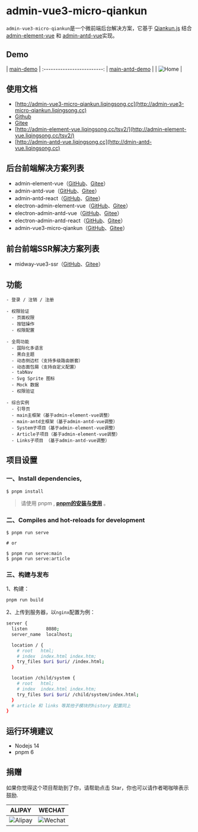 # admin-vue3-micro-qiankun

`admin-vue3-micro-qiankun`是一个微前端后台解决方案，它基于 [Qiankun.js](https://qiankun.umijs.org/) 结合 [admin-element-vue](http://admin-element-vue.liqingsong.cc/) 和 [admin-antd-vue](http://admin-antd-vue.liqingsong.cc)实现。


## Demo

| [main-demo](http://main-demo.admin-vue3-micro-qiankun.liqingsong.cc/)  |
:-------------------------:
| [main-antd-demo](http://main-antd-demo.admin-vue3-micro-qiankun.liqingsong.cc/)  |
| ![Home](http://admin-vue3-micro-qiankun.liqingsong.cc/images/index.png)  |

## 使用文档

 - [http://admin-vue3-micro-qiankun.liqingsong.cc](http://admin-vue3-micro-qiankun.liqingsong.cc)
 - [Github](https://github.com/lqsong/admin-vue3-micro-qiankun)
 - [Gitee](https://gitee.com/lqsong/admin-vue3-micro-qiankun)
 - [http://admin-element-vue.liqingsong.cc/tsv2/](http://admin-element-vue.liqingsong.cc/tsv2/)
 - [http://admin-antd-vue.liqingsong.cc](http://dmin-antd-vue.liqingsong.cc)

## 后台前端解决方案列表

 - admin-element-vue（[GitHub](https://github.com/lqsong/admin-element-vue)、[Gitee](https://gitee.com/lqsong/admin-element-vue)）
 - admin-antd-vue（[GitHub](https://github.com/lqsong/admin-antd-vue)、[Gitee](https://gitee.com/lqsong/admin-antd-vue)）
 - admin-antd-react（[GitHub](https://github.com/lqsong/admin-antd-react)、[Gitee](https://gitee.com/lqsong/admin-antd-react)）
 - electron-admin-element-vue（[GitHub](https://github.com/lqsong/electron-admin-element-vue)、[Gitee](https://gitee.com/lqsong/electron-admin-element-vue)）
 - electron-admin-antd-vue（[GitHub](https://github.com/lqsong/electron-admin-antd-vue)、[Gitee](https://gitee.com/lqsong/electron-admin-antd-vue)）
 - electron-admin-antd-react（[GitHub](https://github.com/lqsong/electron-admin-antd-react)、[Gitee](https://gitee.com/lqsong/electron-admin-antd-react)）
 - admin-vue3-micro-qiankun（[GitHub](https://github.com/lqsong/admin-vue3-micro-qiankun)、[Gitee](https://gitee.com/lqsong/admin-vue3-micro-qiankun)）

## 前台前端SSR解决方案列表

 - midway-vue3-ssr（[GitHub](https://github.com/lqsong/midway-vue3-ssr)、[Gitee](https://gitee.com/lqsong/midway-vue3-ssr)）

## 功能

```
- 登录 / 注销 / 注册

- 权限验证
  - 页面权限
  - 按钮操作
  - 权限配置

- 全局功能
  - 国际化多语言
  - 黑白主题
  - 动态侧边栏（支持多级路由嵌套）
  - 动态面包屑（支持自定义配置）
  - tabNav
  - Svg Sprite 图标
  - Mock 数据
  - 权限验证

- 综合实例
  - 引导页
  - main主框架（基于admin-element-vue调整）
  - main-antd主框架（基于admin-antd-vue调整）
  - System子项目（基于admin-element-vue调整）
  - Article子项目（基于admin-element-vue调整）
  - Links子项目 （基于admin-antd-vue调整）
```


## 项目设置

### 一、Install dependencies,

```
$ pnpm install
```

> 请使用 pnpm , **[pnpm的安装与使用](http://liqingsong.cc/article/detail/26)** 。


### 二、Compiles and hot-reloads for development

```
$ pnpm run serve

# or

$ pnpm run serve:main
$ pnpm run serve:article
```


### 三、构建与发布

1、构建：

```sh
pnpm run build
```


2、上传到服务器，以`nginx`配置为例：

```sh
server {
  listen       8080;
  server_name  localhost;

  location / {
    # root   html;
    # index  index.html index.htm;
    try_files $uri $uri/ /index.html;
  }

  location /child/system {
    # root   html;
    # index  index.html index.htm;
    try_files $uri $uri/ /child/system/index.html;
  }
  # article 和 links 等其他子模块的history 配置同上
}

```

## 运行环境建议

- Nodejs 14
- pnpm 6


## 捐赠

如果你觉得这个项目帮助到了你，请帮助点击 Star，你也可以请作者喝咖啡表示鼓励.

**ALIPAY**             |  **WECHAT**
:-------------------------:|:-------------------------:
![Alipay](http://uploads.liqingsong.cc/20210430/f62d2436-8d92-407d-977f-35f1e4b891fc.png)  |  ![Wechat](http://uploads.liqingsong.cc/20210430/3e24efa9-8e79-4606-9bd9-8215ce1235ac.png)


